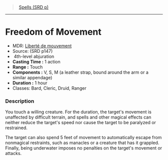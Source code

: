 ﻿---
!SpellItem
Name: Freedom of Movement
AltName: '[Liberté de mouvement](hd_spells_liberte_de_mouvement.md)'
Type: abjuration
Level: 4
CastingTime: 1 action
Range: Touch
Components: V, S, M (a leather strap, bound around the arm or a similar appendage)
Duration: 1 hour
Classes: Bard, Cleric, Druid, Ranger
Family: SpellVO
Source: (SRD p147)
Id: spells_vo.md#freedom-of-movement
ParentLink: spells_vo.md#spells-srd-p
ParentName: Spells (SRD p)
NameLevel: 1
Attributes:
  Name: Freedom of Movement
  Markdown: >+
    # <!--Name-->Freedom of Movement<!--/Name-->


    - MDR: <!--AltName-->[Liberté de mouvement](hd_spells_liberte_de_mouvement.md)<!--/AltName-->

    - Source: <!--Source-->(SRD p147)<!--/Source-->

    -  <!--Level-->4<!--/Level-->th-level <!--Type-->abjuration<!--/Type-->

    - **Casting Time :** <!--CastingTime-->1 action<!--/CastingTime-->

    - **Range :** <!--Range-->Touch<!--/Range-->

    - **Components :** <!--Components-->V, S, M (a leather strap, bound around the arm or a similar appendage)<!--/Components-->

    - **Duration :** <!--Duration-->1 hour<!--/Duration-->

    - Classes: <!--Classes-->Bard, Cleric, Druid, Ranger<!--/Classes-->


    ### Description


    You touch a willing creature. For the duration, the target's movement is unaffected by difficult terrain, and spells and other magical effects can neither reduce the target's speed nor cause the target to be paralyzed or restrained.


    The target can also spend 5 feet of movement to automatically escape from nonmagical restraints, such as manacles or a creature that has it grappled. Finally, being underwater imposes no penalties on the target's movement or attacks.

  AltName: '[Liberté de mouvement](hd_spells_liberte_de_mouvement.md)'
  Source: (SRD p147)
  Level: 4
  Type: abjuration
  CastingTime: 1 action
  Range: Touch
  Components: V, S, M (a leather strap, bound around the arm or a similar appendage)
  Duration: 1 hour
  Classes: Bard, Cleric, Druid, Ranger
AttributesDictionary: >+
  Name: Freedom of Movement

  Markdown: >+

    # <!--Name-->Freedom of Movement<!--/Name-->





    - MDR: <!--AltName-->[Liberté de mouvement](hd_spells_liberte_de_mouvement.md)<!--/AltName-->



    - Source: <!--Source-->(SRD p147)<!--/Source-->



    -  <!--Level-->4<!--/Level-->th-level <!--Type-->abjuration<!--/Type-->



    - **Casting Time :** <!--CastingTime-->1 action<!--/CastingTime-->



    - **Range :** <!--Range-->Touch<!--/Range-->



    - **Components :** <!--Components-->V, S, M (a leather strap, bound around the arm or a similar appendage)<!--/Components-->



    - **Duration :** <!--Duration-->1 hour<!--/Duration-->



    - Classes: <!--Classes-->Bard, Cleric, Druid, Ranger<!--/Classes-->





    ### Description





    You touch a willing creature. For the duration, the target's movement is unaffected by difficult terrain, and spells and other magical effects can neither reduce the target's speed nor cause the target to be paralyzed or restrained.





    The target can also spend 5 feet of movement to automatically escape from nonmagical restraints, such as manacles or a creature that has it grappled. Finally, being underwater imposes no penalties on the target's movement or attacks.



  AltName: '[Liberté de mouvement](hd_spells_liberte_de_mouvement.md)'

  Source: (SRD p147)

  Level: 4

  Type: abjuration

  CastingTime: 1 action

  Range: Touch

  Components: V, S, M (a leather strap, bound around the arm or a similar appendage)

  Duration: 1 hour

  Classes: Bard, Cleric, Druid, Ranger

---
> [Spells (SRD p)](srd_spells.md)

---

# Freedom of Movement

- MDR: [Liberté de mouvement](hd_spells_liberte_de_mouvement.md)
- Source: (SRD p147)
-  4th-level abjuration
- **Casting Time :** 1 action
- **Range :** Touch
- **Components :** V, S, M (a leather strap, bound around the arm or a similar appendage)
- **Duration :** 1 hour
- Classes: Bard, Cleric, Druid, Ranger

### Description

You touch a willing creature. For the duration, the target's movement is unaffected by difficult terrain, and spells and other magical effects can neither reduce the target's speed nor cause the target to be paralyzed or restrained.

The target can also spend 5 feet of movement to automatically escape from nonmagical restraints, such as manacles or a creature that has it grappled. Finally, being underwater imposes no penalties on the target's movement or attacks.

